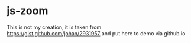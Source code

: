 js-zoom
=======

This is not my creation, it is taken from https://gist.github.com/johan/2931957 and put here to demo via github.io
